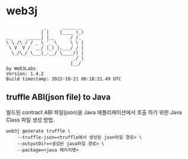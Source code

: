 # web3j
````
              _      _____ _ 
             | |    |____ (_)
__      _____| |__      / /_ 
\ \ /\ / / _ \ '_ \     \ \ |
 \ V  V /  __/ |_) |.___/ / |
  \_/\_/ \___|_.__/ \____/| |
                         _/ |
                        |__/ 
by Web3Labs
Version: 1.4.2
Build timestamp: 2022-10-21 08:18:21.49 UTC
````


## truffle ABI(json file) to Java
빌드된 contract ABI 파일(json)을 Java 애플리케이션에서 호출 하기 위한 Java Class 파일 생성 방법.  
````
web3j generate truffle \
    --truffle-json=<truffle에서 생성된 json파일 경로> \
    --outputDir=<생성된 java파일 경로> \
    --package=<java 패키지명>
````
